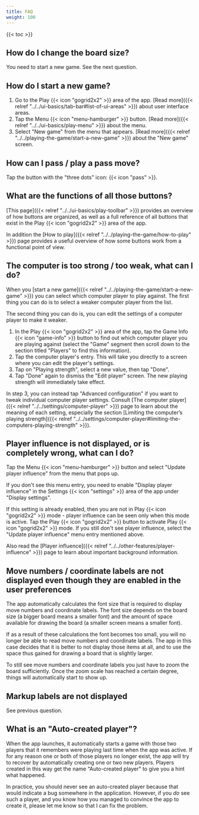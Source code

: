 ```yaml
---
title: FAQ
weight: 100
---
```


{{< toc >}}

## How do I change the board size?

You need to start a new game. See the next question.

## How do I start a new game?

1. Go to the Play {{< icon "gogrid2x2" >}} area of the app. [Read more]({{< relref "../../ui-basics/tab-bar#list-of-ui-areas" >}}) about user interface areas.
1. Tap the Menu {{< icon "menu-hamburger" >}} button. [Read more]({{< relref "../../ui-basics/play-menu" >}}) about the menu.
1. Select "New game" from the menu that appears. [Read more]({{< relref "../../playing-the-game/start-a-new-game" >}}) about the "New game" screen.

## How can I pass / play a pass move?

Tap the button with the "three dots" icon: <span class="littlego-icon">{{< icon "pass" >}}</span>.

## What are the functions of all those buttons?

[This page]({{< relref "../../ui-basics/play-toolbar" >}}) provides an overview of how buttons are organized, as well as a full reference of all buttons that exist in the Play {{< icon "gogrid2x2" >}} area of the app.

In addition the [How to play]({{< relref "../../playing-the-game/how-to-play" >}}) page provides a useful overview of how some buttons work from a functional point of view.

## The computer is too strong / too weak, what can I do?

When you [start a new game]({{< relref "../../playing-the-game/start-a-new-game" >}}) you can select which computer player to play against. The first thing you can do is to select a weaker computer player from the list.

The second thing you can do is, you can edit the settings of a computer player
to make it weaker.

1. In the Play {{< icon "gogrid2x2" >}} area of the app, tap the Game Info {{< icon "game-info" >}} button to find out which computer player you are playing against (select the "Game" segment then scroll down to the section titled "Players" to find this information).
1. Tap the computer player's entry. This will take you directly to a screen where you can edit the player's settings.
1. Tap on "Playing strength", select a new value, then tap "Done".
1. Tap "Done" again to dismiss the "Edit player" screen. The new playing strength will immediately take effect.

In step 3, you can instead tap "Advanced configuration" if you want to tweak individual computer player settings. Consult [The computer player]({{< relref "../../settings/computer-player" >}}) page to learn about the meaning of each setting, especially the section [Limiting the computer’s playing strength]({{< relref "../../settings/computer-player#limiting-the-computers-playing-strength" >}}).

## Player influence is not displayed, or is completely wrong, what can I do?

Tap the Menu {{< icon "menu-hamburger" >}} button and select "Update player influence" from the menu that pops up.

If you don't see this menu entry, you need to enable "Display player influence" in the Settings {{< icon "settings" >}} area of the app under "Display settings".

If this setting is already enabled, then you are not in Play {{< icon "gogrid2x2" >}} mode - player influence can be seen only when this mode is active. Tap the Play {{< icon "gogrid2x2" >}} button to activate Play {{< icon "gogrid2x2" >}} mode. If you still don't see player influence, select the "Update player influence" menu entry mentioned above.

Also read the [Player influence]({{< relref "../../other-features/player-influence" >}}) page to learn about important background information.

## Move numbers / coordinate labels are not displayed even though they are enabled in the user preferences

The app automatically calculates the font size that is required to display move numbers and coordinate labels. The font size depends on the board size (a bigger board means a smaller font) and the amount of space available for drawing the board (a smaller screen means a smaller font).

If as a result of these calculations the font becomes too small, you will no longer be able to read move numbers and coordinate labels. The app in this case decides that it is better to not display those items at all, and to use the space thus gained for drawing a board that is slightly larger.

To still see move numbers and coordinate labels you just have to zoom the board sufficiently. Once the zoom scale has reached a certain degree, things will automatically start to show up.

## Markup labels are not displayed

See previous question.

## What is an "Auto-created player"?

When the app launches, it automatically starts a game with those two players that it remembers were playing last time when the app was active. If for any reason one or both of those players no longer exist, the app will try to recover by automatically creating one or two new players. Players created in this way get the name "Auto-created player" to give you a hint what happened.

In practice, you should never see an auto-created player because that would indicate a bug somewhere in the application. However, if you <em>do</em> see such a player, and you know how you managed to convince the app to create it, please let me know so that I can fix the problem.
